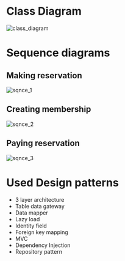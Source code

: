 # Class Diagram
![class_diagram](https://github.com/user-attachments/assets/9d105689-83f4-4745-8f81-0b0aec6da30b)

# Sequence diagrams
## Making reservation
![sqnce_1](https://github.com/user-attachments/assets/212dca05-d12e-4a7c-abb7-ceb618294da6)

## Creating membership
![sqnce_2](https://github.com/user-attachments/assets/15ff8e49-e5a9-4c67-92df-ccbb10ef71fd)

## Paying reservation
![sqnce_3](https://github.com/user-attachments/assets/b6306323-3f0c-4c9c-aa08-1e0d9117f530)

# Used Design patterns
- 3 layer architecture
- Table data gateway
- Data mapper
- Lazy load
- Identity field
- Foreign key mapping
- MVC
- Dependency Injection
- Repository pattern
